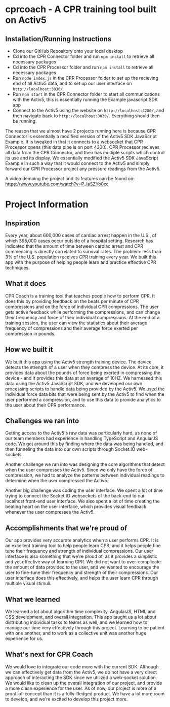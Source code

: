 # cprcoach - A CPR training tool built on Activ5
## Installation/Running Instructions
- Clone our GitHub Repository onto your local desktop
- Cd into the CPR Connector folder and run `npm install` to retrieve all necessary packages
- Cd into the CPR Processor folder and run `npm install` to retrieve all necessary packages
- Run `node index.js` in the CPR Processor folder to set up the recieving end of all Activ5 data, and to set up our user interface on `http://localhost:3030/`
- Run `npm start` in the CPR Connector folder to start all communications with the Activ5, this is essentially running the Example javascript SDK app
- Connect to the Activ5 using the website on `http://localhost:4200/`, and then navigate back to `http://localhost:3030/`. Everything should then be running.

The reason that we almost have 2 projects running here is because CPR Connector is essentially a modified version of the Activ5 SDK JavaScript Example. It is tweaked in that it connects to a websocket that CPR Processor opens (this data pipe is on port 4300). CPR Processor recieves all data from the CPR Connector, and then has multiple scripts which control its use and its display. We essentially modified the Activ5 SDK JavaScript Example in such a way that it would connect to the Activ5 and simply forward our CPR Processor project any pressure readings from the Activ5.

A video demoing the project and its features can be found on: https://www.youtube.com/watch?v=P_IaSZYo0xc

# Project Information
## Inspiration
Every year, about 600,000 cases of cardiac arrest happen in the U.S., of which 395,000 cases occur outside of a hospital setting. Research has indicated that the amount of time between cardiac arrest and CPR commencing is directly correlated to survival rates. The problem: less than 3% of the U.S. population receives CPR training every year. We built this app with the purpose of helping people learn and practice effective CPR techniques. 

## What it does
CPR Coach is a training tool that teaches people how to perform CPR. It does this by providing feedback on the beats per minute of CPR compressions and on the force of individual CPR compressions. The user gets active feedback while performing the compressions, and can change their frequency and force of their individual compressions. At the end of a training session, the user can view the statistics about their average frequency of compressions and their average force exerted per compression in pounds.

## How we built it
We built this app using the Activ5 strength training device. The device detects the strength of a user when they compress the device. At its core, it provides data about the pounds of force being exerted in compressing the device - and it provides this data at an average of 10HZ. We harnessed this data using the Activ5 JavaScript SDK, and we developed our own processing scripts to handle data being provided by the Activ5. We used the individual force data bits that were being sent by the Activ5 to find when the user performed a compression, and to use this data to provide analytics to the user about their CPR  performance.

## Challenges we ran into
Getting access to the Activ5's raw data was particularly hard, as none of our team members had experience in handling TypeScript and AngularJS code. We got around this by finding where the data was being handled, and then funneling the data into our own scripts through Socket.IO web-sockets. 

Another challenge we ran into was designing the core algorithms that detect when the user compresses the Activ5. Since we only have the force of compression, we had to analyze the patterns between individual readings to determine when the user compressed the Activ5. 

Another big challenge was coding the user interface. We spent a lot of time trying to connect the Socket.IO websockets of the back-end to our localhost front-end user interface. We also spent a lot of time creating the beating heart on the user interface, which provides visual feedback whenever the user compresses the Activ5.

## Accomplishments that we're proud of
Our app provides very accurate analytics when a user performs CPR. It is an excellent training tool to help people learn CPR, and it helps people fine tune their frequency and strength of individual compressions. Our user interface is also something that we're proud of, as it provides a simplistic and yet effective way of learning CPR. We did not want to over-complicate the amount of data provided to the user, and we wanted to encourage the user to fine-tune their frequency and strength of their compressions. Our user interface does this effectively, and helps the user learn CPR through multiple visual stimuli.

## What we learned
We learned a lot about algorithm time complexity, AngularJS, HTML and CSS development, and overall integration. This app taught us a lot about distributing individual tasks to teams as well, and we learned how to manage our time very effectively through this project. Learning to be patient with one another, and to work as a collective unit was another huge experience for us.

## What's next for CPR Coach
We would love to integrate our code more with the current SDK. Although we can effectively get data from the Activ5, we do not have a very direct approach of interacting the SDK since we utilized a web-socket solution. We would like to clean up the overall integration of our project, and provide a more clean experience for the user. As of now, our project is more of a proof-of-concept than it is a fully-fledged product. We have a lot more room to develop, and we're excited to develop this project more.
